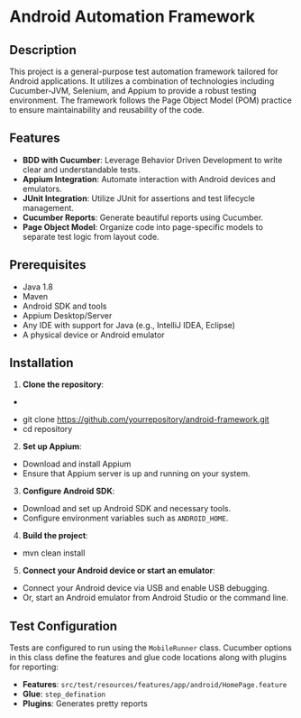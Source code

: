 # Android Automation Framework

## Description
This project is a general-purpose test automation framework tailored for Android applications. It utilizes a combination of technologies including Cucumber-JVM, Selenium, and Appium to provide a robust testing environment. The framework follows the Page Object Model (POM) practice to ensure maintainability and reusability of the code.

## Features
- **BDD with Cucumber**: Leverage Behavior Driven Development to write clear and understandable tests.
- **Appium Integration**: Automate interaction with Android devices and emulators.
- **JUnit Integration**: Utilize JUnit for assertions and test lifecycle management.
- **Cucumber Reports**: Generate beautiful reports using Cucumber.
- **Page Object Model**: Organize code into page-specific models to separate test logic from layout code.

## Prerequisites
- Java 1.8
- Maven
- Android SDK and tools
- Appium Desktop/Server
- Any IDE with support for Java (e.g., IntelliJ IDEA, Eclipse)
- A physical device or Android emulator

## Installation
1. **Clone the repository**:
- ```bash
- git clone https://github.com/yourrepository/android-framework.git
- cd repository

2. **Set up Appium**:
- Download and install Appium 
- Ensure that Appium server is up and running on your system.

3. **Configure Android SDK**:
- Download and set up Android SDK and necessary tools.
- Configure environment variables such as `ANDROID_HOME`.

4. **Build the project**:
- mvn clean install

5. **Connect your Android device or start an emulator**:
- Connect your Android device via USB and enable USB debugging.
- Or, start an Android emulator from Android Studio or the command line.

## Test Configuration
Tests are configured to run using the `MobileRunner` class. Cucumber options in this class define the features and glue code locations along with plugins for reporting:
- **Features**: `src/test/resources/features/app/android/HomePage.feature`
- **Glue**: `step_defination`
- **Plugins**: Generates pretty reports